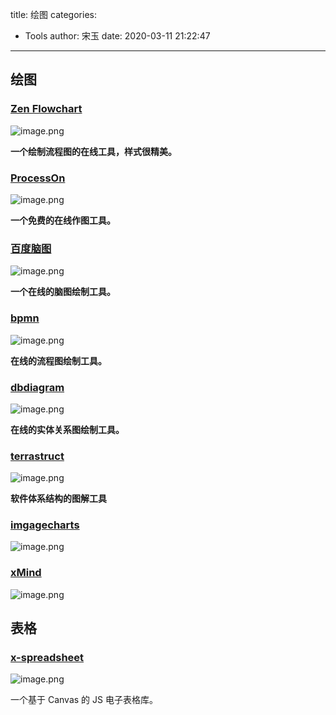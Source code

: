 title: 绘图
categories:
 - Tools
author: 宋玉
date: 2020-03-11 21:22:47
---

## 绘图

### [Zen Flowchart](https://www.zenflowchart.com/)
![image.png](https://cdn.nlark.com/yuque/0/2020/png/394169/1582386318774-4afb5046-a206-49b3-9d16-eeb34e5076f1.png#align=left&display=inline&height=765&name=image.png&originHeight=1530&originWidth=2872&size=593099&status=done&style=none&width=1436)

**一个绘制流程图的在线工具，样式很精美。**

### [ProcessOn](https://www.processon.com/)
![image.png](https://cdn.nlark.com/yuque/0/2020/png/394169/1582386366193-68f16d46-24f4-4614-8f25-bb1427611bd0.png#align=left&display=inline&height=766&name=image.png&originHeight=1532&originWidth=2874&size=626793&status=done&style=none&width=1437)

**一个免费的在线作图工具。**

### [百度脑图](https://naotu.baidu.com)
![image.png](https://cdn.nlark.com/yuque/0/2020/png/394169/1582386402193-efdd02a1-04bf-4af3-8787-d4e04c3fd1c5.png#align=left&display=inline&height=761&name=image.png&originHeight=1522&originWidth=2868&size=2557715&status=done&style=none&width=1434)

**一个在线的脑图绘制工具。**

### [bpmn](https://demo.bpmn.io/s/start)
![image.png](https://cdn.nlark.com/yuque/0/2020/png/394169/1582386436731-892ce275-cb12-4401-ab26-c585098b5d6b.png#align=left&display=inline&height=767&name=image.png&originHeight=1534&originWidth=2872&size=245909&status=done&style=none&width=1436)

**在线的流程图绘制工具。**

### [dbdiagram](https://dbdiagram.io/home)
![image.png](https://cdn.nlark.com/yuque/0/2020/png/394169/1582386466399-5f3a6436-4aaa-4456-8bcd-cad079b04bf5.png#align=left&display=inline&height=760&name=image.png&originHeight=1520&originWidth=2870&size=1152695&status=done&style=none&width=1435)

**在线的实体关系图绘制工具。**

### [terrastruct](https://terrastruct.com/)
![image.png](https://cdn.nlark.com/yuque/0/2020/png/394169/1582642542195-edfb1b21-2f8e-460f-80f9-f117f6f956ae.png#align=left&display=inline&height=764&name=image.png&originHeight=1528&originWidth=2866&size=509361&status=done&style=none&width=1433)

**软件体系结构的图解工具**

### [imgagecharts](https://www.image-charts.com/#feature)
![image.png](https://cdn.nlark.com/yuque/0/2020/png/394169/1582642674753-8efceeb1-be5d-4cb9-a9d7-6d8ae63ccd0b.png#align=left&display=inline&height=762&name=image.png&originHeight=1524&originWidth=2880&size=243904&status=done&style=none&width=1440)

### [xMind](https://www.xmind.cn/zen/?ref=zhihu)
![image.png](https://cdn.nlark.com/yuque/0/2020/png/394169/1583932955154-0607825e-3f55-4e3b-9c56-a01196df8f44.png#align=left&display=inline&height=763&name=image.png&originHeight=1526&originWidth=2880&size=289065&status=done&style=none&width=1440)

## 表格

### [x-spreadsheet](https://github.com/myliang/x-spreadsheet)
![image.png](https://cdn.nlark.com/yuque/0/2020/png/394169/1583546312025-83c7d76f-e5a9-417f-8835-35033827b572.png#align=left&display=inline&height=229&name=image.png&originHeight=457&originWidth=800&size=110155&status=done&style=none&width=400)

一个基于 Canvas 的 JS 电子表格库。
